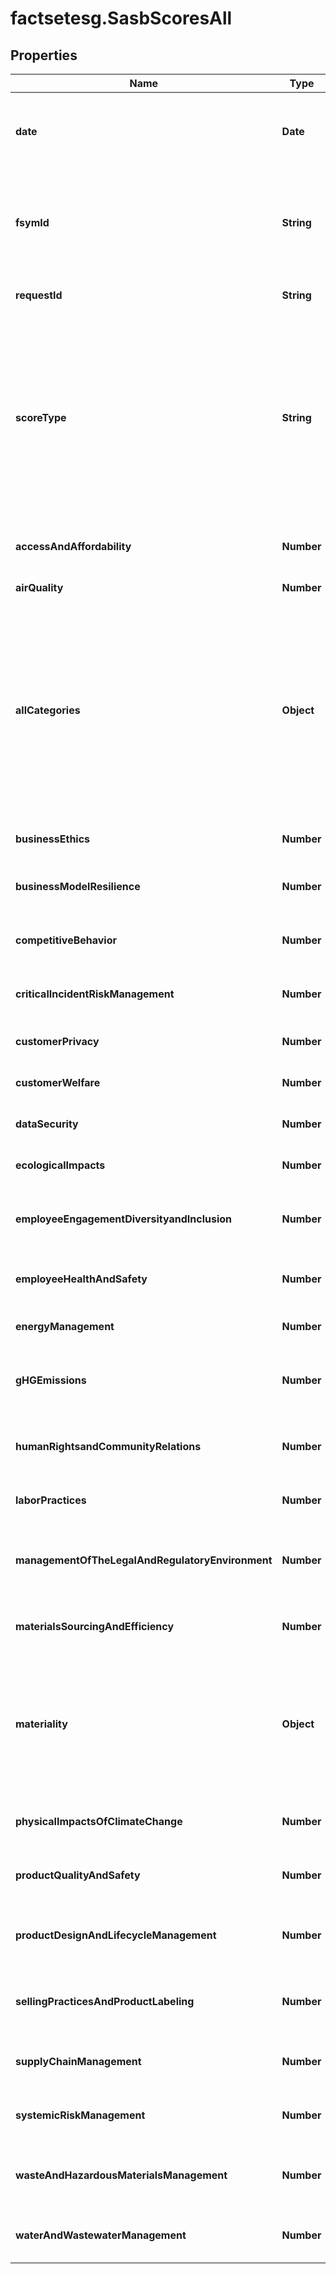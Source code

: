 # factsetesg.SasbScoresAll

## Properties

Name | Type | Description | Notes
------------ | ------------- | ------------- | -------------
**date** | **Date** | Date for the period requested expressed in YYYY-MM-DD format. | [optional] 
**fsymId** | **String** | FactSet Entity Identifier. Six alpha-numeric characters, excluding vowels, with a -E suffix (XXXXXX-E). | [optional] 
**requestId** | **String** | Identifier that was used for the request. | [optional] 
**scoreType** | **String** | The name of the specific SASB Score type being shown in the response. This will be represented by the scoreTypes input: PULSE, INSIGHT, MOMENTUM, ART_VOL_TTM, CAT_VOL_TTM, or DYNAMIC_MAT. | [optional] 
**accessAndAffordability** | **Number** | The Access and Affordability SASB Category. | [optional] 
**airQuality** | **Number** | The Air Quality SASB Category. | [optional] 
**allCategories** | **Object** | The All Categories Category. This represents the overall SASB Score for the given &#39;scoreType&#39;. When scoreType &#x3D; ESG_RANK, the data type will be string, otherwise data type will be a number with double format. | [optional] 
**businessEthics** | **Number** | The Business Ethics Category. | [optional] 
**businessModelResilience** | **Number** | The Business Model Resilience Category. | [optional] 
**competitiveBehavior** | **Number** | The Competitive Behavior Category. | [optional] 
**criticalIncidentRiskManagement** | **Number** | The Critical Incident Risk Management Category. | [optional] 
**customerPrivacy** | **Number** | The Customer Privacy Category. | [optional] 
**customerWelfare** | **Number** | The Customer Welfare Category. | [optional] 
**dataSecurity** | **Number** | The Data Security Category. | [optional] 
**ecologicalImpacts** | **Number** | The Ecological Impacts Category. | [optional] 
**employeeEngagementDiversityandInclusion** | **Number** | The Employee Engagement Diversity and Inclusion Category. | [optional] 
**employeeHealthAndSafety** | **Number** | The Employee Health And Safety Category. | [optional] 
**energyManagement** | **Number** | The Energy Management Category. | [optional] 
**gHGEmissions** | **Number** | The Greenhouse Gases Emissions Category. | [optional] 
**humanRightsandCommunityRelations** | **Number** | The Human Rights and Community Relations Category. | [optional] 
**laborPractices** | **Number** | The Labor Practices Category. | [optional] 
**managementOfTheLegalAndRegulatoryEnvironment** | **Number** | The Management of the Legal and Regulatory Environment Category. | [optional] 
**materialsSourcingAndEfficiency** | **Number** | The Materials Sourcing and Efficiency Category. | [optional] 
**materiality** | **Object** | The Materiality Category. When scoreType &#x3D; ESG_RANK, the data type will be string, otherwise data type will be a number with double format. | [optional] 
**physicalImpactsOfClimateChange** | **Number** | The Physical Impacts of Climate Change Category. | [optional] 
**productQualityAndSafety** | **Number** | The Product Quality and Safety Category. | [optional] 
**productDesignAndLifecycleManagement** | **Number** | The Product Design And Lifecycle Management Category. | [optional] 
**sellingPracticesAndProductLabeling** | **Number** | The Selling Practices And Product Labeling Category. | [optional] 
**supplyChainManagement** | **Number** | The Supply Chain Management Category. | [optional] 
**systemicRiskManagement** | **Number** | The Systemic Risk Management Category. | [optional] 
**wasteAndHazardousMaterialsManagement** | **Number** | The Waste and Hazardous Materials Management Category. | [optional] 
**waterAndWastewaterManagement** | **Number** | The Water and Wastewater Management Category. | [optional] 


